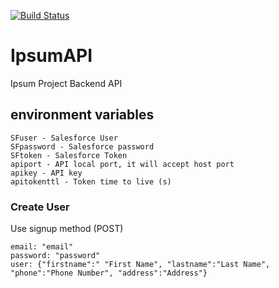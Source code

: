 [![Build Status](https://travis-ci.org/Ipsumaite/IpsumAPI.svg?branch=oceano)](https://travis-ci.org/Ipsumaite/IpsumAPI)

# IpsumAPI

Ipsum Project Backend API


## environment variables
```
SFuser - Salesforce User
SFpassword - Salesforce password
SFtoken - Salesforce Token
apiport - API local port, it will accept host port
apikey - API key
apitokenttl - Token time to live (s)
```


### Create User
Use signup method (POST)

```
email: "email"
password: "password"
user: {"firstname":" "First Name", "lastname":"Last Name", "phone":"Phone Number", "address":"Address"}
```
